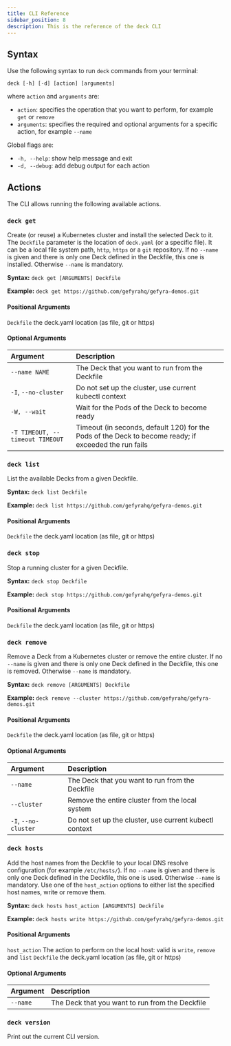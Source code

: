 ```yaml
---
title: CLI Reference
sidebar_position: 8
description: This is the reference of the deck CLI
---
```

## Syntax

Use the following syntax to run `deck` commands from your terminal:
```
deck [-h] [-d] [action] [arguments]
```
where `action` and `arguments` are:
- `action`: specifies the operation that you want to perform, for example `get` or `remove`
- `arguments`:  specifies the required and optional arguments for a specific action, for example `--name`

Global flags are:
- `-h, --help`: show help message and exit
- `-d, --debug`: add debug output for each action


## Actions
The CLI allows running the following available actions.

### `deck get`
Create (or reuse) a Kubernetes cluster and install the selected Deck to it. The `Deckfile` parameter 
is the location of `deck.yaml` (or a specific file). It can be a local file system path, `http`, `https` 
or a `git` repository. If no `--name` is given and there is only one Deck defined in the Deckfile, this one 
is installed. Otherwise `--name` is mandatory.

**Syntax:** `deck get [ARGUMENTS] Deckfile`

**Example:** `deck get https://github.com/gefyrahq/gefyra-demos.git`

#### Positional Arguments
`Deckfile` the deck.yaml location (as file, git or https)

#### Optional Arguments

| Argument                        | Description                                                                                           |
|:--------------------------------|:------------------------------------------------------------------------------------------------------|
| `--name NAME`                   | The Deck that you want to run from the Deckfile                                                       |
| `-I`, `--no-cluster`            | Do not set up the cluster, use current kubectl context                                                |
| `-W, --wait`                    | Wait for the Pods of the Deck to become ready                                                         |
| `-T TIMEOUT, --timeout TIMEOUT` | Timeout (in seconds, default 120) for the Pods of the Deck to become ready; if exceeded the run fails |


### `deck list`
List the available Decks from a given Deckfile.

**Syntax:** `deck list Deckfile`

**Example:** `deck list https://github.com/gefyrahq/gefyra-demos.git`

#### Positional Arguments
`Deckfile` the deck.yaml location (as file, git or https)


### `deck stop`
Stop a running cluster for a given Deckfile.

**Syntax:** `deck stop Deckfile`

**Example:** `deck stop https://github.com/gefyrahq/gefyra-demos.git`

#### Positional Arguments
`Deckfile` the deck.yaml location (as file, git or https)


### `deck remove`
Remove a Deck from a Kubernetes cluster or remove the entire cluster. If no `--name` is given and
there is only one Deck defined in the Deckfile, this one is removed. Otherwise `--name` is mandatory.

**Syntax:** `deck remove [ARGUMENTS] Deckfile`

**Example:** `deck remove --cluster https://github.com/gefyrahq/gefyra-demos.git`

#### Positional Arguments
`Deckfile` the deck.yaml location (as file, git or https)

#### Optional Arguments

| Argument           | Description                                            |
|:-------------------|:-------------------------------------------------------|
| `--name`           | The Deck that you want to run from the Deckfile        |
|`--cluster` | Remove the entire cluster from the local system        |
| `-I`, `--no-cluster` | Do not set up the cluster, use current kubectl context |

### `deck hosts`
Add the host names from the Deckfile to your local DNS resolve configuration (for example `/etc/hosts/`). 
If no `--name` is given and there is only one Deck defined in the Deckfile, this one is used. Otherwise `--name` is mandatory.
Use one of the `host_action` options to either list the specified host names, write or remove them. 

**Syntax:** `deck hosts host_action [ARGUMENTS] Deckfile`

**Example:** `deck hosts write https://github.com/gefyrahq/gefyra-demos.git`

#### Positional Arguments
`host_action` The action to perform on the local host: valid is `write`, `remove`  and `list`
`Deckfile` the deck.yaml location (as file, git or https)

#### Optional Arguments

| Argument           | Description                                     |
|:-------------------|:------------------------------------------------|
| `--name`           | The Deck that you want to run from the Deckfile |

### `deck version`
Print out the current CLI version.